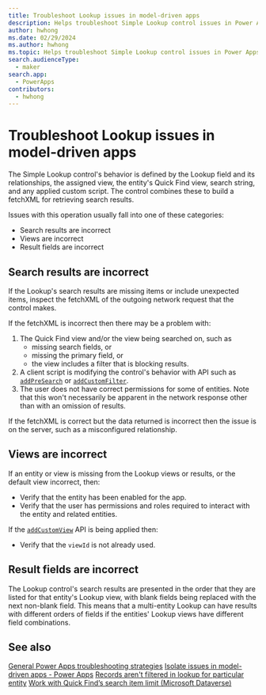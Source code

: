 ```yaml
---
title: Troubleshoot Lookup issues in model-driven apps
description: Helps troubleshoot Simple Lookup control issues in Power Apps model-driven apps.
author: hwhong
ms.date: 02/29/2024
ms.author: hwhong
ms.topic: Helps troubleshoot Simple Lookup control issues in Power Apps model-driven apps.
search.audienceType: 
  - maker
search.app: 
  - PowerApps
contributors:
  - hwhong
---
```


# Troubleshoot Lookup issues in model-driven apps

The Simple Lookup control's behavior is defined by the Lookup field and its relationships, the assigned view, the entity's Quick Find view, search string, and any applied custom script. The control combines these to build a fetchXML for retrieving search results.

Issues with this operation usually fall into one of these categories:

- Search results are incorrect
- Views are incorrect
- Result fields are incorrect

## Search results are incorrect

If the Lookup's search results are missing items or include unexpected items, inspect the fetchXML of the outgoing network request that the control makes.

If the fetchXML is incorrect then there may be a problem with:

  1. The Quick Find view and/or the view being searched on, such as
      - missing search fields, or
      - missing the primary field, or
      - the view includes a filter that is blocking results.
  2. A client script is modifying the control's behavior with API such as [`addPreSearch`](/power-apps/developer/model-driven-apps/clientapi/reference/controls/addpresearch) or [`addCustomFilter`](/power-apps/developer/model-driven-apps/clientapi/reference/controls/addcustomfilter).
  3. The user does not have correct permissions for some of entities. Note that this won't necessarily be apparent in the network response other than with an omission of results.

If the fetchXML is correct but the data returned is incorrect then the issue is on the server, such as a misconfigured relationship.

## Views are incorrect

If an entity or view is missing from the Lookup views or results, or the default view incorrect, then:

- Verify that the entity has been enabled for the app.
- Verify that the user has permissions and roles required to interact with the entity and related entities.

If the [`addCustomView`](/power-apps/developer/model-driven-apps/clientapi/reference/controls/addcustomview) API is being applied then:

- Verify that the `viewId` is not already used.

## Result fields are incorrect

The Lookup control's search results are presented in the order that they are listed for that entity's Lookup view, with blank fields being replaced with the next non-blank field. This means that a multi-entity Lookup can have results with different orders of fields if the entities' Lookup views have different field combinations.

## See also

[General Power Apps troubleshooting strategies](/isolate-common-issues)
[Isolate issues in model-driven apps - Power Apps](/isolate-model-app-issues)
[Records aren't filtered in lookup for particular entity](/create-and-use-apps/lookup-does-not-filter-entity-records)
[Work with Quick Find’s search item limit (Microsoft Dataverse)](/power-apps/developer/data-platform/quick-find-limit)
